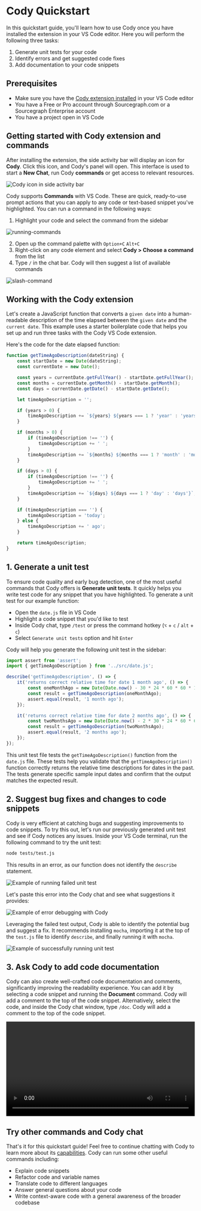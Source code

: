 # Cody Quickstart

<p class="subtitle">In this quickstart guide, you'll learn how to use Cody once you have installed the extension in your VS Code editor. Here you will perform the following three tasks:</p>

1. Generate unit tests for your code
2. Identify errors and get suggested code fixes
3. Add documentation to your code snippets

## Prerequisites

- Make sure you have the [Cody extension installed](overview/install-vscode.md) in your VS Code editor
- You have a Free or Pro account through Sourcegraph.com or a Sourcegraph Enterprise account
- You have a project open in VS Code

## Getting started with Cody extension and commands

After installing the extension, the side activity bar will display an icon for **Cody**. Click this icon, and Cody's panel will open. This interface is used to start a **New Chat**, run Cody **commands** or get access to relevant resources.

![Cody icon in side activity bar ](https://storage.googleapis.com/sourcegraph-assets/Docs/cody-quickstart/cody-icon-vs-code.png)

Cody supports **Commands** with VS Code. These are quick, ready-to-use prompt actions that you can apply to any code or text-based snippet you've highlighted. You can run a command in the following ways:

1. Highlight your code and select the command from the sidebar

![running-commands](https://storage.googleapis.com/sourcegraph-assets/Docs/using-commands.png)

2. Open up the command palette with `Option+C` `Alt+C`
3. Right-click on any code element and select **Cody > Choose a command** from the list
4. Type `/` in the chat bar. Cody will then suggest a list of available commands

![slash-command](https://storage.googleapis.com/sourcegraph-assets/Docs/slash-command-trigger.png)

## Working with the Cody extension

Let's create a JavaScript function that converts a `given date` into a human-readable description of the time elapsed between the `given date` and the `current date`. This example uses a starter boilerplate code that helps you set up and run three tasks with the Cody VS Code extension.

Here's the code for the date elapsed function:

```js
function getTimeAgoDescription(dateString) {
	const startDate = new Date(dateString);
	const currentDate = new Date();

	const years = currentDate.getFullYear() - startDate.getFullYear();
	const months = currentDate.getMonth() - startDate.getMonth();
	const days = currentDate.getDate() - startDate.getDate();

	let timeAgoDescription = '';

	if (years > 0) {
		timeAgoDescription += `${years} ${years === 1 ? 'year' : 'years'}`;
	}

	if (months > 0) {
		if (timeAgoDescription !== '') {
			timeAgoDescription += ' ';
		}
		timeAgoDescription += `${months} ${months === 1 ? 'month' : 'months'}`;
	}

	if (days > 0) {
		if (timeAgoDescription !== '') {
			timeAgoDescription += ' ';
		}
		timeAgoDescription += `${days} ${days === 1 ? 'day' : 'days'}`;
	}

	if (timeAgoDescription === '') {
		timeAgoDescription = 'today';
	} else {
		timeAgoDescription += ' ago';
	}

	return timeAgoDescription;
}
```

## 1. Generate a unit test

To ensure code quality and early bug detection, one of the most useful commands that Cody offers is **Generate unit tests**. It quickly helps you write test code for any snippet that you have highlighted. To generate a unit test for our example function:

- Open the `date.js` file in VS Code
- Highlight a code snippet that you'd like to test
- Inside Cody chat, type `/test` or press the command hotkey (`⌥` + `c` / `alt` + `c`)
- Select `Generate unit tests` option and hit `Enter`

Cody will help you generate the following unit test in the sidebar:

```js
import assert from 'assert';
import { getTimeAgoDescription } from '../src/date.js';

describe('getTimeAgoDescription', () => {
	it('returns correct relative time for date 1 month ago', () => {
		const oneMonthAgo = new Date(Date.now() - 30 * 24 * 60 * 60 * 1000).toISOString().split('T')[0];
		const result = getTimeAgoDescription(oneMonthAgo);
		assert.equal(result, '1 month ago');
	});

	it('returns correct relative time for date 2 months ago', () => {
		const twoMonthsAgo = new Date(Date.now() - 2 * 30 * 24 * 60 * 60 * 1000).toISOString().split('T')[0];
		const result = getTimeAgoDescription(twoMonthsAgo);
		assert.equal(result, '2 months ago');
	});
});

```

This unit test file tests the `getTimeAgoDescription()` function from the `date.js` file. These tests help you validate that the `getTimeAgoDescription()` function correctly returns the relative time descriptions for dates in the past. The tests generate specific sample input dates and confirm that the output matches the expected result.

## 2. Suggest bug fixes and changes to code snippets

Cody is very efficient at catching bugs and suggesting improvements to code snippets. To try this out, let's run our previously generated unit test and see if Cody notices any issues. Inside your VS Code terminal, run the following command to try the unit test:

```bash
node tests/test.js
```

This results in an error, as our function does not identify the `describe` statement.

![Example of running failed unit test ](https://storage.googleapis.com/sourcegraph-assets/Docs/cody-quickstart/unit-test-fail.png)

Let's paste this error into the Cody chat and see what suggestions it provides:

![Example of error debugging with Cody ](https://storage.googleapis.com/sourcegraph-assets/Docs/cody-quickstart/debug-with-cody.png)

Leveraging the failed test output, Cody is able to identify the potential bug and suggest a fix. It recommends installing `mocha`, importing it at the top of the `test.js` file to identify `describe`, and finally running it with `mocha`.

![Example of successfully running unit test ](https://storage.googleapis.com/sourcegraph-assets/Docs/cody-quickstart/passed-tests.png)

## 3. Ask Cody to add code documentation

Cody can also create well-crafted code documentation and comments, significantly improving the readability experience.
You can add it by selecting a code snippet and running the **Document** command. Cody will add a comment to the top of the code snippet. Alternatively, select the code, and inside the Cody chat window, type `/doc`. Cody will add a comment to the top of the code snippet.

<video width="1920" height="1080" loop playsinline controls style="width: 100%; height: auto; max-width: 50rem">
  <source src="https://storage.googleapis.com/sourcegraph-assets/Docs/Media/code-comments-cody.mp4" type="video/mp4">
</video>

## Try other commands and Cody chat

That's it for this quickstart guide! Feel free to continue chatting with Cody to learn more about its [capabilities](capabilities.md). Cody can run some other useful commands including:

- Explain code snippets
- Refactor code and variable names
- Translate code to different languages
- Answer general questions about your code
- Write context-aware code with a general awareness of the broader codebase

[cody-with-sourcegraph]: overview//cody-with-sourcegraph.md
